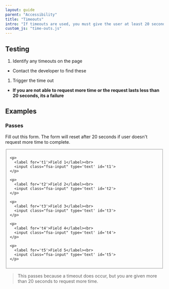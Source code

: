 ```yaml
---
layout: guide
parent: "Accessibility"
title: "Timeouts"
intro: "If timeouts are used, you must give the user at least 20 seconds to request more time. "
custom_js: "time-outs.js"
---
```


## Testing

1. Identify any timeouts on the page
  * Contact the developer to find these
1. Trigger the time out
  * __If you are not able to request more time or the request lasts less than 20 seconds, its a failure__

## Examples

### Passes

Fill out this form. The form will reset after 20 seconds if user doesn't request more time to complete.

<form id='pForm'>

  <fieldset>

    <p>
      <label for='t1'>Field 1</label><br>
      <input class="fsa-input" type='text' id='t1'>
    </p>

    <p>
      <label for='t2'>Field 2</label><br>
      <input class="fsa-input" type='text' id='t2'>
    </p>

    <p>
      <label for='t3'>Field 3</label><br>
      <input class="fsa-input" type='text' id='t3'>
    </p>

    <p>
      <label for='t4'>Field 4</label><br>
      <input class="fsa-input" type='text' id='t4'>
    </p>

    <p>
      <label for='t5'>Field 5</label><br>
      <input class="fsa-input" type='text' id='t5'>
    </p>

  </fieldset>

</form>

> This passes because a timeout does occur, but you are given more than 20 seconds to request more time.
